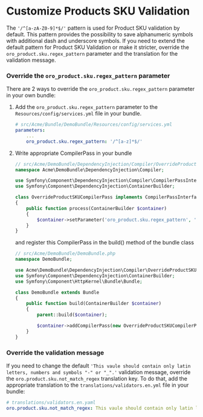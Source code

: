 Customize Products SKU Validation
=================================

The `'/^[a-zA-Z0-9]*$/'` pattern is used for Product SKU validation by default.
This pattern provides the possibility to save alphanumeric symbols with additional dash and underscore symbols.
If you need to extend the default pattern for Product SKU Validation or make it stricter,
override the `oro_product.sku.regex_pattern` parameter and the translation for the validation message. 

### Override the `oro_product.sku.regex_pattern` parameter

There are 2 ways to override the `oro_product.sku.regex_pattern` parameter in your own bundle:

1. Add the `oro_product.sku.regex_pattern` parameter to the `Resources/config/services.yml` file in your bundle.
    
    ```yml
    # src/Acme/Bundle/DemoBundle/Resources/config/services.yml
    parameters:
        ...
        oro_product.sku.regex_pattern: '/^[a-z]*$/'
    ```
    
2. Write appropriate CompilerPass in your bundle

    ```php
    // src/Acme/DemoBundle/DependencyInjection/Compiler/OverrideProductSKUCompilerPass.php
    namespace Acme\DemoBundle\DependencyInjection\Compiler;
    
    use Symfony\Component\DependencyInjection\Compiler\CompilerPassInterface;
    use Symfony\Component\DependencyInjection\ContainerBuilder;
    
    class OverrideProductSKUCompilerPass implements CompilerPassInterface
    {
        public function process(ContainerBuilder $container)
        {  
            $container->setParameter('oro_product.sku.regex_pattern', '/^[a-z]*$/');
        }
    }
    ```
    
   and register this CompilerPass in the build() method of the bundle class
   
   ```php
   // src/Acme/DemoBundle/DemoBundle.php
   namespace DemoBundle;
   
   use Acme\DemoBundle\DependencyInjection\Compiler\OverrideProductSKUCompilerPass;
   use Symfony\Component\DependencyInjection\ContainerBuilder;
   use Symfony\Component\HttpKernel\Bundle\Bundle;
   
   class DemoBundle extends Bundle
   {
       public function build(ContainerBuilder $container)
       {
           parent::build($container);
   
           $container->addCompilerPass(new OverrideProductSKUCompilerPass());
       }
   }
   ```

### Override the validation message

If you need to change the default `'This vaule should contain only latin letters, numbers and symbols "-" or "_".'` validation message, override the `oro.product.sku.not_match_regex` translation key. To do that, add the appropriate translation to the `translations/validators.en.yml` file in your bundle:

```yml
# translations/validators.en.yaml
oro.product.sku.not_match_regex: This vaule should contain only latin letters in lower case.
```
